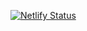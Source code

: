 [![Netlify Status](https://api.netlify.com/api/v1/badges/48cd2106-75a9-4acf-842b-9a91ac97deea/deploy-status)](https://app.netlify.com/sites/stoic-brattain-5189a0/deploys)
